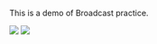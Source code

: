 This is a demo of Broadcast practice.

![](http://i.imgur.com/RhTH4ew.png)
![](http://i.imgur.com/ZRgFlSZ.png)